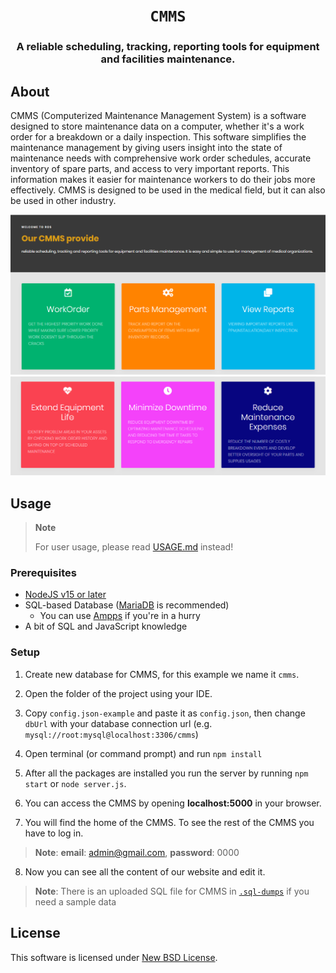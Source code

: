 <h1 align="center"><code>CMMS</code></h1>

<h3 align="center"> A reliable scheduling, tracking, reporting tools for equipment and facilities maintenance.</h3>

## About
CMMS (Computerized Maintenance Management System) is a software designed to store maintenance data on a computer, whether it's a work order for a breakdown or a daily inspection. This software simplifies the maintenance management by giving users insight into the state of maintenance needs with comprehensive work order schedules, accurate inventory of spare parts, and access to very important reports. This information makes it easier for maintenance workers to do their jobs more effectively. CMMS is designed to be used in the medical field, but it can also be used in other industry.

![Work Orders](images/Feat_1.png)
![Work Orders](images/Feat_2.png)

## Usage

> **Note**
>
> For user usage, please read [USAGE.md](USAGE.md) instead!

### Prerequisites
- [NodeJS v15 or later](https://nodejs.org/en/)
- SQL-based Database ([MariaDB](https://mariadb.com) is recommended)
  - You can use [Ampps](https://www.ampps.com/downloads) if you're in a hurry
- A bit of SQL and JavaScript knowledge

### Setup

1. Create new database for CMMS, for this example we name it `cmms`.

2. Open the folder of the project using your IDE.

3. Copy `config.json-example` and paste it as `config.json`, then change `dbUrl` with your database connection url (e.g. `mysql://root:mysql@localhost:3306/cmms`)

4. Open terminal (or command prompt) and run `npm install`

5. After all the packages are installed you run the server by running `npm start` or `node server.js`.

6. You can access the CMMS by opening **localhost:5000** in your browser.

7. You will find the home of the CMMS. To see the rest of the CMMS you have to log in.

> **Note**: **email**: admin@gmail.com, **password**: 0000

8. Now you can see all the content of our website and edit it.

> **Note**: There is an uploaded SQL file for CMMS in [`.sql-dumps`](.sql-dumps/) if you need a sample data

<!-- I don't even know why you need this in the first place?
## CMMS Database Relation
![Work Orders](images/RM.png)
-->

## License
This software is licensed under [New BSD License](./LICENSE).
